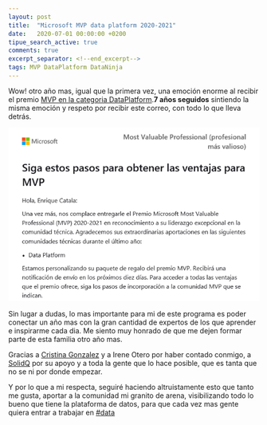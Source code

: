 ```yaml
---
layout: post
title:  "Microsoft MVP data platform 2020-2021"
date:   2020-07-01 00:00:00 +0200
tipue_search_active: true
comments: true
excerpt_separator: <!--end_excerpt-->
tags: MVP DataPlatform DataNinja
---
```


Wow! otro año mas, igual que la primera vez, una emoción enorme al recibir el premio [MVP en la categoria DataPlatform](https://mvp.microsoft.com/es-es/PublicProfile/5000312?fullName=Enrique%20Catala).**7 años seguidos** sintiendo la misma emoción y respeto por recibir este correo, con todo lo que lleva detrás.

![DataPlatform MVP](/img/posts/mvp2020/mvp-dataplatform.png)

<!--end_excerpt-->

Sin lugar a dudas, lo mas importante para mi de este programa es poder conectar un año mas con la gran cantidad de expertos de los que aprender e inspirarme cada dia. Me siento muy honrado de que me dejen formar parte de esta familia otro año mas.

Gracias a [Cristina Gonzalez](https://twitter.com/crisgherrero?s=20) y a Irene Otero por haber contado conmigo, a [SolidQ](https://www.solidq.com/) por su apoyo y a toda la gente que lo hace posible, que es tanta que no se ni por donde empezar. 

Y por lo que a mi respecta, seguiré haciendo altruistamente esto que tanto me gusta, aportar a la comunidad mi granito de arena, visibilizando todo lo bueno que tiene la plataforma de datos, para que cada vez mas gente quiera entrar a trabajar en [#data](https://es.wikipedia.org/wiki/Dato)